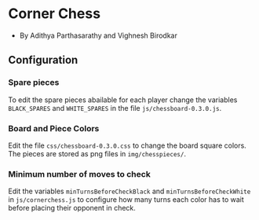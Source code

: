 # Corner Chess
- By Adithya Parthasarathy and Vighnesh Birodkar

## Configuration

### Spare pieces
To edit the spare pieces abailable for each player change the variables `BLACK_SPARES`
and `WHITE_SPARES` in the file `js/chessboard-0.3.0.js`.

### Board and Piece Colors
Edit the file `css/chessboard-0.3.0.css` to change the board square colors. The pieces
are stored as png files in `img/chesspieces/`.

### Minimum number of moves to check
Edit the variables `minTurnsBeforeCheckBlack` and  `minTurnsBeforeCheckWhite` in
`js/cornerchess.js` to configure how many turns each color has to wait before placing their
opponent in check.

